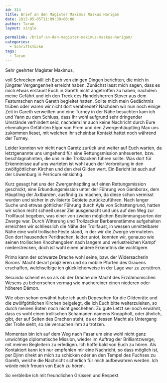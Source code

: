 ```yaml
---
id: 314
title: Brief an den Magister Maximus Maskus Horigam
date: 2012-05-05T11:09:30+00:00
author: Taran
layout: single

permalink: /brief-an-den-magister-maximus-maskus-horigam/
categories:
  - Schriftstücke
tags:
  - Taran
---
```

Sehr geehrter Magister Maximus,

voll Schrecken will ich Euch von einigen Dingen berichten, die mich in jüngster Vergangenheit erreicht haben. Zunächst lasst mich sagen, dass es mich etwas erstaunt Euch in Gareth nicht angetroffen zu haben, nachdem meine Gefährt und ich den Treck des Handelsherren Stover aus dem Festumschen nach Gareth begleitet hatten.<!--more--> Sollte mich mein Gedächtnis trüben oder waren wir nicht dort verabredet? Nachdem wir nun noch einige Zeit in Gareth verweilten und eine Turney in der Nähe besuchten kam ich und Yann zu dem Schluss, dass Ihr wohl aufgrund sehr dringender Umstände verhindert seid, nachdem Ihr auch keine Nachricht durch Eure ehemaligen Gefährten Elgor von Prem und den Zwergenhäuptling Max uns zukommen lieset, mit welchen Ihr scheinbar Kontakt hattet noch während der Turney.

Leider konnten wir nicht nach Garetz zurück und weiter auf Euch warten, da letztgenannte uns umgehend für eine Rettungsmission anheuerten, bzw. beschlagnahmten, die uns in die Trollzacken führen sollte. Was dort für Erkenntnisse auf uns warteten ist wohl auch der Verbreitung in den zwölfgöttlichen Kirchen und den drei Gilden wert. Ein Bericht ist auch auf der Löwenburg in Perricum einsichtig.

Kurz gesagt hat uns der Zwergenhäptling auf einen Rettungsmission geschickt, eine Erkundungsmission unter der Führung von Gamborax, dem Häuptling der Axtbarden, ausfindig zu machen, da diese schon vermisst wurden und sicher in zivilisierte Gebiete zurückzuführen. Nach langer Suche und ettwas göttlicher Führung durch Ayla von Schattengrund, hatten wir schon recht schnell unser Ziel ausgemacht und uns auf den Weg zur Trollfaust begeben, was einer von zweien möglichen Bestimmungsorten der Zwerge war. Durch Witterung und Trollzacker Barbarenstämme aufgehalten erreichten wir schliesslich die Nähe der Trollfaust, in wessen unmittelbarer Nähe eine wohl trollische Feste stand, in der wir die Zwerge vermuteten. Den dort hausenden Perldrachen, leider untot, konnten wir, genauso wie seinen trollischen Knochengolem nach langem und verlustreichen Kampf niederstrecken, doch ist wohl einen andere Erkenntnis die wichtigere.

Primo kann der schwarze Drache wohl seine, bzw. der Widersacherin Borons´ Macht derart projizieren und so mobile Pforten des Grauens erschaffen, welchselbige ich glücklicherweise in der Lage war zu zerstören.

Secundo scheint es so als ob der Drache die Macht des Erzdämonischen Wesens zu beherrschen vermag wie machereiner einen niederen oder höheren Dämon.

Wie oben schon erwähnt habe ich auch Depeschen für die Gildenräte und die zwölfgöttlichen Kirchen beigelegt, die ich Euch bitte weiterzuleiten, so durch meinen Boten noch nicht geschehen. Zu gute Letzt sei noch erwähnt, dass es wohl einen trollischen Schamanen namens Knoppholt, oder ähnlich, gibt, der auf Seiten des Drachen steht, da er dessen Macht als Untergang der Trolle sieht, so sie versuchen ihm zu trotzen.

Momentan bin ich auf dem Weg nach Fasar um eine wohl nicht ganz unwichtige diplomatische Mission, wieder im Auftrag der Brilliantzwerge, mit meinen Begleitern zu erledigen. Ich hoffe bald von Euch zu hören. Als Kontaktort kann ich nur empfehlen mir eine Nachricht, so dass möglich ist, per Djinn direkt an mich zu schicken oder an den Tempel des Fuchses zu Gareth, welche die Nachricht sicherlich für mich aufbewahren werden. Ich würde mich freuen von Euch zu hören.

So verbleibe ich mit freundlichen Grüssen und Respekt
